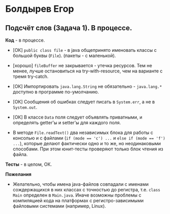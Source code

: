 # Болдырев Егор

## Подсчёт слов (Задача 1). В процессе.

**Код** - в процессе.

- [ОК] `public class file` - в java общепринято именовать классы с большой буквы (`File`). (пакеты - с маленькой).

- [хорошо] `fileBuffer` не закрывается - утечка ресурсов. Тем не менее, лучше остановиться на try-with-resource,
чем на варианте с тремя try-catch.

- [ОК] Импортировать `java.lang.String` не обязательно - `java.lang.*` доступно в программе по-умолчанию.

- [ОК] Сообщения об ошибках следует писать в `System.err`, а не в `System.out`.

- [ОК] В классе `Data` поля следует объявлять приватными, и определять getter'ы и setter'ы для каждого поля.

- В методе `File.readText()` два независимых блока для работы с консолью и с файлами
(`if (mode == 'c') ...` и `else if (mode == 'f') ...`), которые делают фактически одно и то же,
но неодинаковыми способами.
При этом юнит-тесты проверяют только блок чтения из файла.

**Тесты** - в целом, ОК.

**Пожелания**

- Желательно, чтобы имена java-файлов совпадали с именами сождержащихся в них классах с точностью до регистра,
т.е. `class Main` определен в `Main.java`.
Иначе возможны проблемы с компиляцией кода на платформах с регистро-зависимыми файловыми системами (например, Linux).
